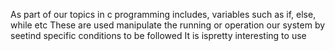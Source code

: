 As part of our topics in c programming includes, variables such as if, else, while etc 
These are used manipulate the running or operation our system by seetind specific conditions to be followed
It is ispretty interesting to use

